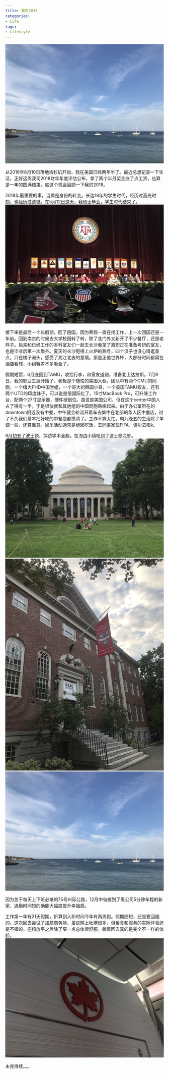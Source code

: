 ```yaml
---
title: 我的2018
categories:
- Life
tags:
- Lifestyle
---
```



![cover](/assets/images/post/我的2018/IMG_7183.jpeg)
<!-- more -->

从2016年8月10日落地洛杉矶开始，我在美国已经两年半了。最近总想记录一下生活，正好这周我司2018财年年度评估公布，拿了两个半月奖金涨了点工资，也算是一年的圆满结束，趁这个机会回顾一下我的2018。

2018年最重要的事，当属是身份的转变。长达18年的学生时代，经历过高光时刻，也经历过遗憾。在5月12日这天，我硕士毕业，学生时代结束了。
![graduation](/assets/images/post/我的2018/IMG_5334.jpeg)

接下来是最后一个长假期，回了趟国。因为寒假一直在找工作，上一次回国还是一年前。回到南京的时候去大学校园转了转，除了北门外又新开了不少餐厅，还是老样子。后来和已经工作的本科室友们一起去长沙看望了离职正在准备考研的室友，也是毕业后第一次聚齐。夏天的长沙配得上火炉的称号，四个汉子也没心情逛景点，只在橘子洲头，感受了湘江北去的意境。那是正值世界杯，大部分时间都窝在酒店看球，小组赛差不多看全了。

假期短暂，6月底回到TAMU，收拾行李，和室友道别，准备北上达拉斯。7月9日，我的职业生涯开始了。老板是个随性的美国大叔，团队中有两个CMU的同胞，一个纽大PHD中国学姐，一个哥大的韩国小哥，一个美国TAMU校友，还有两个UTD的印度妹子，可以说是很国际化了。15寸MacBook Pro，可升降工作台，配两个27寸显示器，硬件挺到位。虽说是美国公司，但在这个center中国人占了得有一半，于是很快就和其他组的中国同胞熟络起来。由于办公室所在的downtown附近没有中餐，中午就会轮流开着车去集中在北部的华人区中餐店，过了不久我们基本把好吃的中餐店都摸清了。工作不算太忙，朝九晚五的生活除了单调一些，还算惬意。娱乐活动通常是组团吃饭，去同事家玩FIFA，偶尔去唱k。

9月初去了波士顿，探访学术圣殿，在海边小镇吃到了波士顿龙虾。
![Boston](/assets/images/post/我的2018/IMG_7119.jpeg)
![Boston](/assets/images/post/我的2018/IMG_7141.jpeg)
![Boston](/assets/images/post/我的2018/IMG_7183.jpeg)

因为苦于每天上下班必堵的75号州际公路，12月中旬搬到了离公司5分钟车程的新家，通勤时间短的确能大幅度提升幸福感。

工作第一年有21天假期，折算到入职时间今年有两周假。假期随短，还是要回国的。这次回去尝试了加航商务舱，虽说网上吐槽很多，但餐食和服务的实际体验还是不错的，座椅放平之后除了窄一点总体很舒服，躺着回去真的是完全不一样的体验。
![Air Canada](/assets/images/post/我的2018/IMG_8266.jpeg)


未完待续。。。
